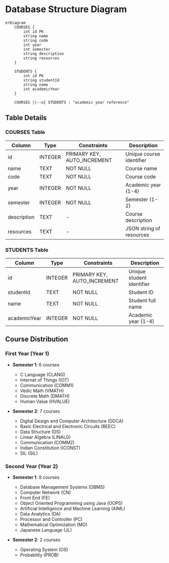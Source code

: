 # Database Structure Diagram

```mermaid
erDiagram
    COURSES {
        int id PK
        string name
        string code
        int year
        int semester
        string description
        string resources
    }
    
    STUDENTS {
        int id PK
        string studentId
        string name
        int academicYear
    }
    
    COURSES ||--o{ STUDENTS : "academic year reference"
```

## Table Details

### COURSES Table
| Column | Type | Constraints | Description |
|--------|------|-------------|-------------|
| id | INTEGER | PRIMARY KEY, AUTO_INCREMENT | Unique course identifier |
| name | TEXT | NOT NULL | Course name |
| code | TEXT | NOT NULL | Course code |
| year | INTEGER | NOT NULL | Academic year (1-4) |
| semester | INTEGER | NOT NULL | Semester (1-2) |
| description | TEXT | - | Course description |
| resources | TEXT | - | JSON string of resources |

### STUDENTS Table
| Column | Type | Constraints | Description |
|--------|------|-------------|-------------|
| id | INTEGER | PRIMARY KEY, AUTO_INCREMENT | Unique student identifier |
| studentId | TEXT | NOT NULL | Student ID |
| name | TEXT | NOT NULL | Student full name |
| academicYear | INTEGER | NOT NULL | Academic year (1-4) |

## Course Distribution

### First Year (Year 1)
- **Semester 1**: 6 courses
  - C Language (CLANG)
  - Internet of Things (IOT)
  - Communication (COMM1)
  - Vedic Math (VMATH)
  - Discrete Math (DMATH)
  - Human Value (HVALUE)

- **Semester 2**: 7 courses
  - Digital Design and Computer Architecture (DDCA)
  - Basic Electrical and Electronic Circuits (BEEC)
  - Data Structure (DS)
  - Linear Algebra (LINALG)
  - Communication (COMM2)
  - Indian Constitution (ICONST)
  - SIL (SIL)

### Second Year (Year 2)
- **Semester 1**: 9 courses
  - Database Management Systems (DBMS)
  - Computer Network (CN)
  - Front End (FE)
  - Object Oriented Programming using Java (OOPS)
  - Artificial Intelligence and Machine Learning (AIML)
  - Data Analytics (DA)
  - Processor and Controller (PC)
  - Mathematical Optimization (MO)
  - Japanese Language (JL)

- **Semester 2**: 2 courses
  - Operating System (OS)
  - Probability (PROB)
